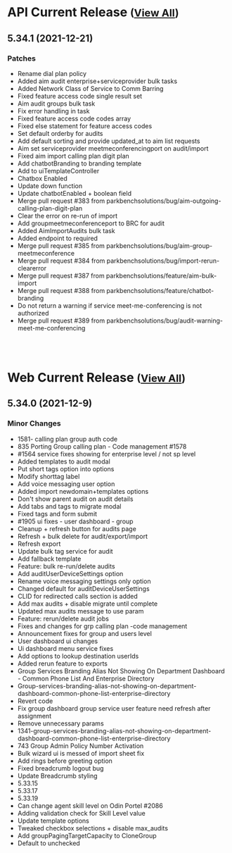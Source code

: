 
# API Current Release <small>([View All](/API.md))</small>
## 5.34.1 (2021-12-21)
### Patches 

- Rename dial plan policy
- Added aim audit enterprise+serviceprovider bulk tasks
- Added Network Class of Service to Comm Barring
- Fixed feature access code single result set
- Aim audit groups bulk task
- Fix error handling in task
- Fixed feature access code codes array
- Fixed else statement for feature access codes
- Set default orderby for audits
- Add default sorting and provide updated_at to aim list requests
- Aim set serviceprovider meetmeconferencingport on audit/import
- Fixed aim import calling plan digit plan
- Add chatbotBranding to branding template
- Add to uiTemplateController
- Chatbox Enabled
- Update down function
- Update chatbotEnabled + boolean field
- Merge pull request #383 from parkbenchsolutions/bug/aim-outgoing-calling-plan-digit-plan
- Clear the error on re-run of import
- Add groupmeetmeconferenceport to BRC for audit
- Added AimImportAudits bulk task
- Added endpoint to required
- Merge pull request #385 from parkbenchsolutions/bug/aim-group-meetmeconference
- Merge pull request #384 from parkbenchsolutions/bug/import-rerun-clearerror
- Merge pull request #387 from parkbenchsolutions/feature/aim-bulk-import
- Merge pull request #388 from parkbenchsolutions/feature/chatbot-branding
- Do not return a warning if service meet-me-conferencing is not authorized
- Merge pull request #389 from parkbenchsolutions/bug/audit-warning-meet-me-conferencing

<br><br>
# Web Current Release <small>([View All](/Web.md))</small>
## 5.34.0 (2021-12-9)
### Minor Changes 

- 1581- calling plan group auth code
- 835 Porting Group calling plan - Code management #1578
- #1564 service fixes showing for enterprise level / not sp level
- Added templates to audit modal
- Put short tags option into options
- Modify shorttag label
- Add voice messaging user option
- Added import newdomain+templates options
- Don&#39;t show parent audit on audit details
- Add tabs and tags to migrate modal
- Fixed tags and form submit
- #1905 ui fixes - user dashboard - group
- Cleanup + refresh button for audits page
- Refresh + bulk delete for audit/export/import
- Refresh export
- Update bulk tag service for audit
- Add fallback template
- Feature: bulk re-run/delete audits
- Add auditUserDeviceSettings option
- Rename voice messaging settings only option
- Changed default for auditDeviceUserSettings
- CLID for redirected calls section is added
- Add max audits + disable migrate until complete
- Updated max audits message to use param
- Feature: rerun/delete audit jobs
- Fixes and changes for grp calling plan -code management
- Announcement fixes for group and users level
- User dashboard ui changes
- Ui dashboard menu service fixes
- Add options to lookup destination userIds
- Added rerun feature to exports
- Group Services Branding Alias Not Showing On Department Dashboard - Common Phone List And Enterprise Directory
- Group-services-branding-alias-not-showing-on-department-dashboard-common-phone-list-enterprise-directory
- Revert code
- Fix group dashboard group service user feature need refresh after assignment
- Remove unnecessary params
- 1341-group-services-branding-alias-not-showing-on-department-dashboard-common-phone-list-enterprise-directory
- 743 Group Admin Policy Number Activation
- Bulk wizard  ui is messed of import sheet fix
- Add rings before greeting option
- Fixed breadcrumb logout bug
- Update Breadcrumb styling
- 5.33.15
- 5.33.17
- 5.33.19
- Can change agent skill level on Odin Portel #2086
- Adding validation check for Skill Level value
- Update template options
- Tweaked checkbox selections + disable max_audits
- Add groupPagingTargetCapacity to CloneGroup
- Default to unchecked

  